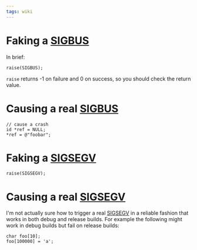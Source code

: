 ```yaml
---
tags: wiki
---
```


# Faking a [SIGBUS](/wiki/SIGBUS)

In brief:

    raise(SIGBUS);

`raise` returns -1 on failure and 0 on success, so you should check the return value.

# Causing a real [SIGBUS](/wiki/SIGBUS)

    // cause a crash
    id *ref = NULL;
    *ref = @"foobar";

# Faking a [SIGSEGV](/wiki/SIGSEGV)

    raise(SIGSEGV);

# Causing a real [SIGSEGV](/wiki/SIGSEGV)

I'm not actually sure how to trigger a real [SIGSEGV](/wiki/SIGSEGV) in a reliable fashion that works in both debug and release builds. For example the following might work in debug builds but fail on release builds:

    char foo[10];
    foo[100000] = 'a';
